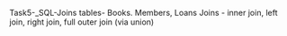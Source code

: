 Task5-_SQL-Joins
tables- Books. Members, Loans
Joins - inner join, left join, right join, full outer join (via union)
